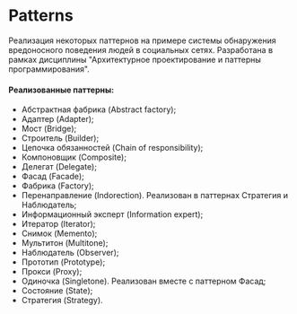 # Patterns
Реализация некоторых паттернов на примере системы обнаружения вредоносного поведения людей в социальных сетях. 
Разработана в рамках дисциплины "Архитектурное проектирование и паттерны программирования".
#### Реализованные паттерны:
- Абстрактная фабрика (Abstract factory);
- Адаптер (Adapter);
- Мост (Bridge);
- Строитель (Builder);
- Цепочка обязанностей (Chain of responsibility);
- Компоновщик (Composite);
- Делегат (Delegate);
- Фасад (Facade);
- Фабрика (Factory);
- Перенаправление (Indorection). Реализован в паттернах Стратегия и Наблюдатель;
- Информационный эксперт (Information expert);
- Итератор (Iterator);
- Снимок (Memento);
- Мультитон (Multitone);
- Наблюдатель (Observer);
- Прототип (Prototype);
- Прокси (Proxy);
- Одиночка (Singletone). Реализован вместе с паттерном Фасад;
- Состояние (State);
- Стратегия (Strategy).
